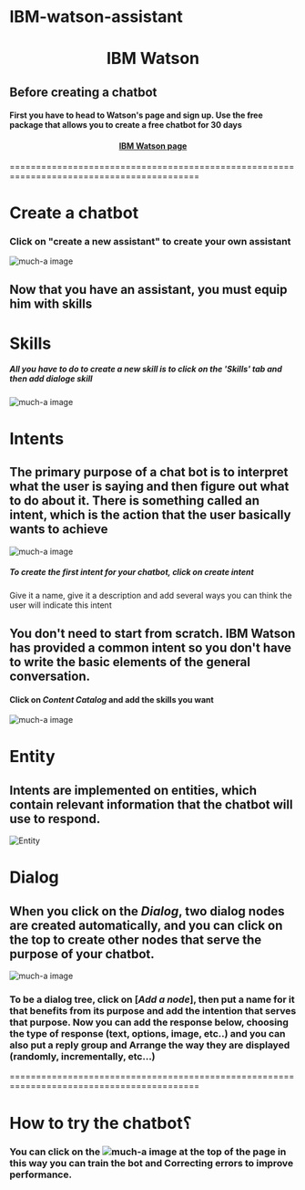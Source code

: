 # IBM-watson-assistant
# <p align="center"> IBM Watson</p>

## <div dir="ltr">Before creating a chatbot</div> 
#### <div dir="ltr"> First you have to head to Watson's page and sign up. Use the free package that allows you to create a free chatbot for 30 days</div>
#### <p align="center"> [IBM Watson page](https://www.ibm.com/cloud/watson-assistant/)</p>
==========================================================================================
# <div dir="ltr">Create a chatbot</div> 

### <div dir="ltr">Click on "create a new assistant" to create your own assistant</div>
![much-a image](https://cloud.ibm.com/docs-content/v1/content/59ba62f924e3ea418436f195eaf966e3abf487e3/assistant/images/gs-create-assistant-done.png) 
## <div dir="ltr">Now that you have an assistant, you must equip him with skills</div>

# <div dir="ltr">Skills</div>

##### <div dir="ltr"> All you have to do to create a new skill is to click on the 'Skills' tab and then *add dialoge skill*</div>
![much-a image](https://help.brightpattern.com/images/3/35/Skills-View-API-53.PNG)




# <div dir="ltr">Intents</div>

## <div dir="ltr">The primary purpose of a chat bot is to interpret what the user is saying and then figure out what to do about it. There is something called an intent, which is the action that the user basically wants to achieve</div>
![much-a image](https://cloud.ibm.com/docs-content/v1/content/59ba62f924e3ea418436f195eaf966e3abf487e3/assistant/images/gs-intents-page.png)
##### <div dir="ltr">To create the first intent for your chatbot, click on *create intent*</div>
<div dir="ltr"> Give it a name, give it a description and add several ways you can think the user will indicate this intent</div>


## <div dir="ltr">You don't need to start from scratch. IBM Watson has provided a common intent so you don't have to write the basic elements of the general conversation.</div>
#### <div dir="ltr">Click on *Content Catalog* and add the skills you want</div>
![much-a image](https://cloud.ibm.com/docs-content/v1/content/5c1b97d453d5af69d9a584a7d688a76333a13c1c/assistant/images/catalog-overview.png)




# <div dir="ltr">Entity</div>

## <div dir="ltr">Intents are implemented on entities, which contain relevant information that the chatbot will use to respond.</div>
![Entity ](https://user-images.githubusercontent.com/85652061/127760270-cdf4a945-fdf9-463a-b672-bf3c45592b7c.png)



# <div dir="ltr">Dialog</div>

## <div dir="ltr"> When you click on the *Dialog*, two dialog nodes are created automatically, and you can click on the top to create other nodes that serve the purpose of your chatbot.</div>
![much-a image](https://cloud.ibm.com/docs-content/v1/content/5c1b97d453d5af69d9a584a7d688a76333a13c1c/assistant/images/gs-new-dialog.png)
### <div dir="ltr">To be a dialog tree, click on [*Add a node*], then put a name for it that benefits from its purpose and add the intention that serves that purpose. Now you can add the response below, choosing the type of response (text, options, image, etc..) and you can also put a reply group and Arrange the way they are displayed (randomly, incrementally, etc...)</div>


==========================================================================================


# <div dir="ltr">How to try the chatbot؟ </div>
### <div dir="ltr"> You can click on the ![much-a image](https://cloud.ibm.com/docs-content/v1/content/5c1b97d453d5af69d9a584a7d688a76333a13c1c/assistant/images/try-it.png) at the top of the page in this way you can train the bot and Correcting errors to improve performance.</div>


